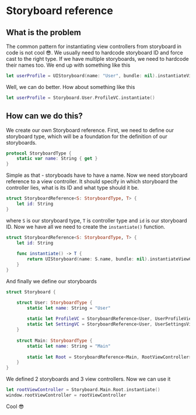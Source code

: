 # Storyboard reference

## What is the problem
The common pattern for instantiating view controllers from storyboard in code is not cool 😎. We usually need to hardcode storyboard ID and force cast to the right type. If we have multiple storyboards, we need to hardcode their names too. We end up with something like this

```swift
let userProfile = UIStoryboard(name: "User", bundle: nil).instantiateViewControllerWithIdentifier("UserProfileViewControllerID") as! UserProfileViewController
```

Well, we can do better. How about something like this

```swift
let userProfile = Storyboard.User.ProfileVC.instantiate()
```

## How can we do this?

We create our own Storyboard reference. First, we need to define our storyboard type, which will be a foundation for the definition of our storyboards.

```swift
protocol StoryboardType {
    static var name: String { get }
}
```
Simple as that - storyboads have to have a name. Now we need storyboard reference to a view controller. It should specify in which storyboard the controller lies, what is its ID and what type should it be.

```swift
struct StoryboardReference<S: StoryboardType, T> {
    let id: String
}
```
where `S` is our storyboard type, `T` is controller type and `id` is our storyboard ID. Now we have all we need to create the `instantiate()` function.

```swift
struct StoryboardReference<S: StoryboardType, T> {
    let id: String
    
    func instantiate() -> T {
        return UIStoryboard(name: S.name, bundle: nil).instantiateViewControllerWithIdentifier(id) as! T
    }
}
```

And finally we define our storyboards

```swift
struct Storyboard {

    struct User: StoryboardType {
        static let name: String = "User"
        
        static let ProfileVC = StoryboardReference<User, UserProfileViewController>(id: "UserProfileViewControllerID")
        static let SettingVC = StoryboardReference<User, UserSettingsViewController>(id: "UserSettingsViewControllerID")
    }
    
    struct Main: StoryboardType {
        static let name: String = "Main"
        
        static let Root = StoryboardReference<Main, RootViewController>(id:"RootViewControllerID")
    }
}
```

We defined 2 storyboards and 3 view controllers. Now we can use it

```swift
let rootViewController = Storyboard.Main.Root.instantiate()
window.rootViewController = rootViewController
```

Cool 😎


